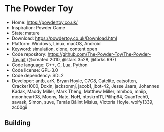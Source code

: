 # The Powder Toy

- Home: https://powdertoy.co.uk/
- Inspiration: Powder Game
- State: mature
- Download: https://powdertoy.co.uk/Download.html
- Platform: Windows, Linux, macOS, Android
- Keyword: simulation, clone, content open
- Code repository: https://github.com/The-Powder-Toy/The-Powder-Toy.git (@created 2010, @stars 3528, @forks 697)
- Code language: C++, C, Lua, Python
- Code license: GPL-3.0
- Code dependency: SDL2
- Developer: antb, arK, Bryan Hoyle, C7C8, Catelite, catsoften, Cracker1000, Doxin, jacksonmj, jacob1, jbot-42, Jesse Jaara, Johannes Kadak, Maddy Miller, Mark Theng, Matthew Miller, mmbob, mniip, moonheart08, Moony, Nate, NoH, ntoskrnl11, Pilihp64, QuanTech0, savask, Simon, suve, Tamás Bálint Misius, Victoria Hoyle, wolfy1339, zc00gii

## Building
